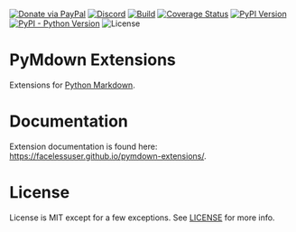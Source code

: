 [![Donate via PayPal][donate-image]][donate-link]
[![Discord][discord-image]][discord-link]
[![Build][github-ci-image]][github-ci-link]
[![Coverage Status][codecov-image]][codecov-link]
[![PyPI Version][pypi-image]][pypi-link]
[![PyPI - Python Version][python-image]][pypi-link]
![License][license-image-mit]

# PyMdown Extensions

Extensions for [Python Markdown](https://python-markdown.github.io).

# Documentation

Extension documentation is found here: https://facelessuser.github.io/pymdown-extensions/.

# License

License is MIT except for a few exceptions.  See [LICENSE](https://github.com/facelessuser/pymdown-extensions/blob/master/LICENSE.md) for more info.

[donate-image]: https://img.shields.io/badge/Donate-PayPal-3fabd1?logo=paypal
[donate-link]: https://www.paypal.me/facelessuser
[github-ci-image]: https://github.com/facelessuser/pymdown-extensions/workflows/build/badge.svg
[github-ci-link]: https://github.com/facelessuser/pymdown-extensions/actions?workflow=build
[discord-image]: https://img.shields.io/discord/678289859768745989?logo=discord&logoColor=aaaaaa&color=mediumpurple&labelColor=333333
[discord-link]: https://discord.gg/fqQ7ypS
[codecov-image]: https://img.shields.io/codecov/c/github/facelessuser/pymdown-extensions/master.svg?logo=codecov&logoColor=aaaaaa&labelColor=333333
[codecov-link]: https://codecov.io/github/facelessuser/pymdown-extensions
[pypi-image]: https://img.shields.io/pypi/v/pymdown-extensions.svg?logo=pypi&logoColor=aaaaaa&labelColor=333333
[pypi-link]: https://pypi.python.org/pypi/pymdown-extensions
[python-image]: https://img.shields.io/pypi/pyversions/pymdown-extensions?logo=python&logoColor=aaaaaa&labelColor=333333
[license-image-mit]: https://img.shields.io/badge/license-MIT-blue.svg?labelColor=333333
